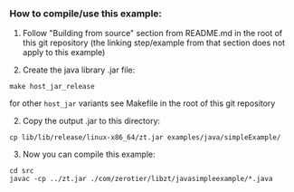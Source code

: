 ### How to compile/use this example:

1. Follow "Building from source" section from README.md in the root of this git repository
(the linking step/example from that section does not apply to this example)

2. Create the java library .jar file:

```
make host_jar_release
```

for other `host_jar` variants see Makefile in the root of this git repository

2. Copy the output .jar to this directory:

```
cp lib/lib/release/linux-x86_64/zt.jar examples/java/simpleExample/
```

3. Now you can compile this example:

```
cd src
javac -cp ../zt.jar ./com/zerotier/libzt/javasimpleexample/*.java 
```
